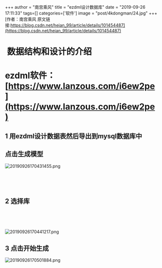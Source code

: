 +++
author = "南宫乘风"
title = "ezdml设计数据库"
date = "2019-09-26 17:11:33"
tags=[]
categories=['软件']
image = "post/4kdongman/24.jpg"
+++
[作者：南宫乘风   原文链接:https://blog.csdn.net/heian_99/article/details/101454487](https://blog.csdn.net/heian_99/article/details/101454487)

#  数据结构和设计的介绍

# ezdml软件：[https://www.lanzous.com/i6ew2pe](https://www.lanzous.com/i6ew2pe)

## 1 用ezdml设计数据表然后导出到mysql数据库中

## 点击生成模型

![20190926170431455.png](https://img-blog.csdnimg.cn/20190926170431455.png)

 

 

## 2 选择库

 

 

![20190926170441217.png](https://img-blog.csdnimg.cn/20190926170441217.png)

## 3 点击开始生成

![20190926170501884.png](https://img-blog.csdnimg.cn/20190926170501884.png)

 

 

 

##  

 
